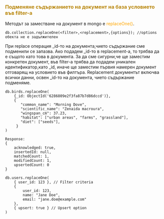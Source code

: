 ### <span style="color:darkgoldenrod"> Подменяне съдържанието на документ на база условието във filter-a
Методът за заместване на документ в mongo e <span style="color:orange">replaceOne()</span>.

    db.collection.replaceOne(<filter>,<replacement>,{options}); //options обекта не е задължителен

При replace операция _id-то на документа,чието съдържание сме подменили се запазва. 
Ако подадем _id-то в replacement-a, то трябва да е същото като това в документа.
За да сме сигурни,че ще заместим конкретен документ, във filter-a трябва да подадем уникален идентификатор,като _id, 
иначе ще заместим първия намерен документ отговарящ на условието във филтъра.
Replacement документът включва всички данни, освен _id-то на документа, чието съдържание подменяме.

    db.birds.replaceOne(
        {_id: ObjectId('6286809e2f3fa87b7d86dccd')},
        {
           "common_name": "Morning Dove",
           "scientific_name": "Zenaida macroura",
           "wingspan_cm": 37.23,
           "habitat": ["urban areas", "farms", "grassland"],
           "diet": ["seeds"],
         }
    )

    Response:
    {
        acknowledged: true,
        insertedId: null,
        matchedCount: 1,
        modifiedCount: 1,
        upsertedCount: 0
    }

    db.users.replaceOne(
        { user_id: 123 }, // Filter criteria
        {
            user_id: 123,
            name: "Jane Doe",
            email: "jane.doe@example.com"
        },
        { upsert: true } // Upsert option
    )


